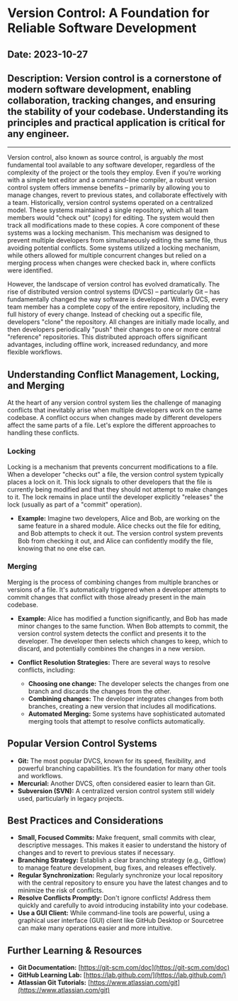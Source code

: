 # Version Control: A Foundation for Reliable Software Development

## Date: 2023-10-27

## Description: Version control is a cornerstone of modern software development, enabling collaboration, tracking changes, and ensuring the stability of your codebase. Understanding its principles and practical application is critical for any engineer.

---

Version control, also known as source control, is arguably _the_ most fundamental tool available to any software developer, regardless of the complexity of the project or the tools they employ. Even if you’re working with a simple text editor and a command-line compiler, a robust version control system offers immense benefits – primarily by allowing you to manage changes, revert to previous states, and collaborate effectively with a team. Historically, version control systems operated on a centralized model. These systems maintained a single repository, which all team members would "check out" (copy) for editing. The system would then track all modifications made to these copies. A core component of these systems was a locking mechanism. This mechanism was designed to prevent multiple developers from simultaneously editing the same file, thus avoiding potential conflicts. Some systems utilized a locking mechanism, while others allowed for multiple concurrent changes but relied on a merging process when changes were checked back in, where conflicts were identified.

However, the landscape of version control has evolved dramatically. The rise of distributed version control systems (DVCS) – particularly Git – has fundamentally changed the way software is developed. With a DVCS, every team member has a complete copy of the entire repository, including the full history of every change. Instead of checking out a specific file, developers "clone" the repository. All changes are initially made locally, and then developers periodically "push" their changes to one or more central "reference" repositories. This distributed approach offers significant advantages, including offline work, increased redundancy, and more flexible workflows.

## Understanding Conflict Management, Locking, and Merging

At the heart of any version control system lies the challenge of managing conflicts that inevitably arise when multiple developers work on the same codebase. A conflict occurs when changes made by different developers affect the same parts of a file. Let's explore the different approaches to handling these conflicts.

### Locking

Locking is a mechanism that prevents concurrent modifications to a file. When a developer "checks out" a file, the version control system typically places a lock on it. This lock signals to other developers that the file is currently being modified and that they should not attempt to make changes to it. The lock remains in place until the developer explicitly "releases" the lock (usually as part of a "commit" operation).

- **Example:** Imagine two developers, Alice and Bob, are working on the same feature in a shared module. Alice checks out the file for editing, and Bob attempts to check it out. The version control system prevents Bob from checking it out, and Alice can confidently modify the file, knowing that no one else can.

### Merging

Merging is the process of combining changes from multiple branches or versions of a file. It's automatically triggered when a developer attempts to commit changes that conflict with those already present in the main codebase.

- **Example:** Alice has modified a function significantly, and Bob has made minor changes to the same function. When Bob attempts to commit, the version control system detects the conflict and presents it to the developer. The developer then selects which changes to keep, which to discard, and potentially combines the changes in a new version.

- **Conflict Resolution Strategies:** There are several ways to resolve conflicts, including:
  - **Choosing one change:** The developer selects the changes from one branch and discards the changes from the other.
  - **Combining changes:** The developer integrates changes from both branches, creating a new version that includes all modifications.
  - **Automated Merging:** Some systems have sophisticated automated merging tools that attempt to resolve conflicts automatically.

## Popular Version Control Systems

- **Git:** The most popular DVCS, known for its speed, flexibility, and powerful branching capabilities. It’s the foundation for many other tools and workflows.
- **Mercurial:** Another DVCS, often considered easier to learn than Git.
- **Subversion (SVN):** A centralized version control system still widely used, particularly in legacy projects.

## Best Practices and Considerations

- **Small, Focused Commits:** Make frequent, small commits with clear, descriptive messages. This makes it easier to understand the history of changes and to revert to previous states if necessary.
- **Branching Strategy:** Establish a clear branching strategy (e.g., Gitflow) to manage feature development, bug fixes, and releases effectively.
- **Regular Synchronization:** Regularly synchronize your local repository with the central repository to ensure you have the latest changes and to minimize the risk of conflicts.
- **Resolve Conflicts Promptly:** Don't ignore conflicts! Address them quickly and carefully to avoid introducing instability into your codebase.
- **Use a GUI Client:** While command-line tools are powerful, using a graphical user interface (GUI) client like GitHub Desktop or Sourcetree can make many operations easier and more intuitive.

## Further Learning & Resources

- **Git Documentation:** [https://git-scm.com/doc](https://git-scm.com/doc)
- **GitHub Learning Lab:** [https://lab.github.com/](https://lab.github.com/)
- **Atlassian Git Tutorials:** [https://www.atlassian.com/git](https://www.atlassian.com/git)

```

```
